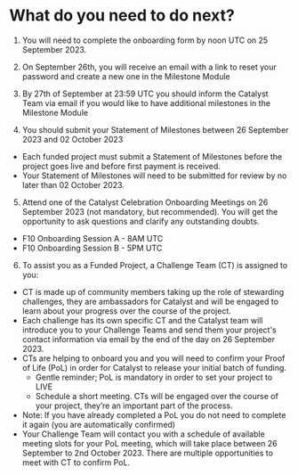 # **What do you need to do next?**

1. You will need to complete the onboarding form by noon UTC on 25 September 2023. 

2. On September 26th, you will receive an email with a link to reset your password and create a new one in the Milestone Module

3. By 27th of September at 23:59 UTC you should inform the Catalyst Team via email if you would like to have additional milestones in the Milestone Module

4. You should submit your Statement of Milestones between 26 September 2023 and 02 October 2023
  - Each funded project must submit a Statement of Milestones before the project goes live and before first payment is received. 
  - Your Statement of Milestones will need to be submitted for review by no later than 02 October 2023.

5. Attend one of the Catalyst Celebration Onboarding Meetings on 26 September 2023 (not mandatory, but recommended). You will get the opportunity to ask questions and clarify any outstanding doubts. 
  - F10 Onboarding Session A - 8AM UTC
  - F10 Onboarding Session B - 5PM UTC

6. To assist you as a Funded Project, a Challenge Team (CT) is assigned to you: 
  - CT is made up of community members taking up the role of stewarding challenges, they are ambassadors for Catalyst and will be engaged to learn about your progress over the course of the project.
  - Each challenge has its own specific CT and the Catalyst team will introduce you to your Challenge Teams and send them your project's contact information via email by the end of the day on 26 September 2023.
  - CTs are helping to onboard you and you will need to confirm your Proof of Life (PoL) in order for Catalyst to release your initial batch of funding. 
    - Gentle reminder; PoL is mandatory in order to set your project to LIVE
    - Schedule a short meeting. CTs will be engaged over the course of your project, they’re an important part of the process. 
  - Note: If you have already completed a PoL you do not need to complete it again (you are automatically confirmed)
  - Your Challenge Team will contact you with a schedule of available meeting slots for your PoL meeting, which will take place between 26 September to 2nd October 2023. There are multiple opportunities to meet with CT to confirm PoL. 
